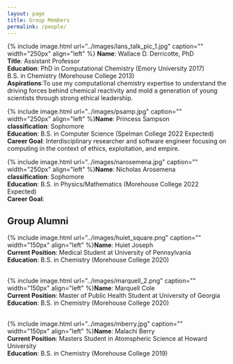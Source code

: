 ```yaml
---
layout: page
title: Group Members
permalink: /people/
---
```


{% include image.html url="../images/lans_talk_pic_1.jpg" caption="" width="250px" align="left" %} **Name**: Wallace D. Derricotte, PhD  
**Title**: Assistant Professor  
**Education**: PhD in Computational Chemistry (Emory University 2017)  
               B.S. in Chemistry (Morehouse College 2013)  
**Aspirations**:To use my computational chemistry expertise to understand the driving forces behind chemical reactivity and mold a generation of young scientists through strong ethical leadership.  


{% include image.html url="../images/psamp.jpg" caption="" width="250px" align="left" %}**Name**: Princess Sampson  
**classification**: Sophomore  
**Education**: B.S. in Computer Science (Spelman College 2022 Expected)  
**Career Goal**: Interdisciplinary researcher and software engineer focusing on computing in the context of ethics, exploitation, and empire.
&nbsp;

{% include image.html url="../images/narosemena.jpg" caption="" width="250px" align="left" %}**Name**: Nicholas Arosemena  
**classification**: Sophomore  
**Education**: B.S. in Physics/Mathematics (Morehouse College 2022 Expected)  
**Career Goal**:
&nbsp;

## Group Alumni
{% include image.html url="../images/huiet_square.png" caption="" width="150px" align="left" %}**Name**: Huiet Joseph   
**Current Position**: Medical Student at University of Pennsylvania  
**Education**: B.S. in Chemistry (Morehouse College 2020)  
&nbsp;

{% include image.html url="../images/marquell_2.png" caption="" width="150px" align="left" %}**Name**: Marquell Cole  
**Current Position**: Master of Public Health Student at University of Georgia  
**Education**: B.S. in Chemistry (Morehouse College 2020)  
&nbsp;

{% include image.html url="../images/mberry.jpg" caption="" width="150px" align="left" %}**Name**: Malachi Berry  
**Current Position**: Masters Student in Atomspheric Science at Howard University  
**Education**: B.S. in Chemistry (Morehouse College 2019)
